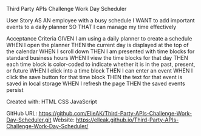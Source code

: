 Third Party APIs Challenge Work Day Scheduler

User Story
AS AN employee with a busy schedule I WANT to add important events to a daily planner
SO THAT I can manage my time effectively

Acceptance Criteria
GIVEN I am using a daily planner to create a schedule
WHEN I open the planner
THEN the current day is displayed at the top of the calendar
WHEN I scroll down
THEN I am presented with time blocks for standard business hours
WHEN I view the time blocks for that day
THEN each time block is color-coded to indicate whether it is in the past, present, or future
WHEN I click into a time block
THEN I can enter an event
WHEN I click the save button for that time block
THEN the text for that event is saved in local storage
WHEN I refresh the page
THEN the saved events persist

Created with:
HTML
CSS
JavaScript

GitHub URL: https://github.com/ElleAK/Third-Party-APIs-Challenge-Work-Day-Scheduler.git
Website: https://elleak.github.io/Third-Party-APIs-Challenge-Work-Day-Scheduler/

